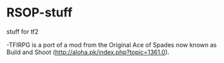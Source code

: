 # RSOP-stuff
stuff for tf2

-TFIRPG is a port of a mod from the Original Ace of Spades now known as Build and Shoot (http://aloha.pk/index.php?topic=1361.0).
